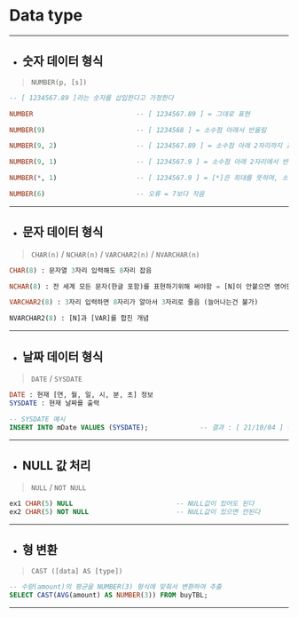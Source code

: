# Data type

***

* ## 숫자 데이터 형식

> `NUMBER(p, [s])`

```sql
-- [ 1234567.89 ]라는 숫자를 삽입한다고 가정한다

NUMBER                          -- [ 1234567.89 ] = 그대로 표현

NUMBER(9)                       -- [ 1234568 ] = 소수점 아래서 반올림

NUMBER(9, 2)                    -- [ 1234567.89 ] = 소수점 아래 2자리까지 표현

NUMBER(9, 1)                    -- [ 1234567.9 ] = 소수점 아래 2자리에서 반올림

NUMBER(*, 1)                    -- [ 1234567.9 ] = [*]은 최대를 뜻하며, 소수점 1자리까지 표현

NUMBER(6)                       -- 오류 = 7보다 작음
```

***

* ## 문자 데이터 형식

> `CHAR(n)` / `NCHAR(n)` / `VARCHAR2(n)` / `NVARCHAR(n)` 

```sql
CHAR(8) : 문자열 3자리 입력해도 8자리 잡음

NCHAR(8) : 전 세계 모든 문자(한글 포함)를 표현하기위해 써야함 = [N]이 안붙으면 영어만 받겠다는 뜻

VARCHAR2(8) : 3자리 입력하면 8자리가 알아서 3자리로 줄음 (늘어나는건 불가)

NVARCHAR2(8) : [N]과 [VAR]를 합친 개념
```

***

* ## 날짜 데이터 형식

> `DATE` / `SYSDATE`

```sql
DATE : 현재 [연, 월, 일, 시, 분, 초] 정보
SYSDATE : 현재 날짜를 출력

-- SYSDATE 예시
INSERT INTO mDate VALUES (SYSDATE);             -- 결과 : [ 21/10/04 ] 삽입
```

***

* ## NULL 값 처리

> `NULL` / `NOT NULL`

```sql
ex1 CHAR(5) NULL                          -- NULL값이 있어도 된다
ex2 CHAR(5) NOT NULL                      -- NULL값이 있으면 안된다
```

***

* ## 형 변환

> `CAST ([data] AS [type])`

```sql
-- 수량(amount)의 평균을 NUMBER(3) 형식에 맞춰서 변환하여 추출
SELECT CAST(AVG(amount) AS NUMBER(3)) FROM buyTBL;
```

***

## 
